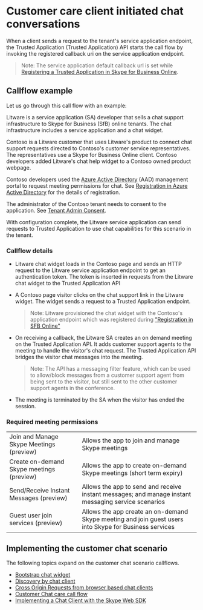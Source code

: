 # Customer care client initiated chat conversations

 
When a client sends a request to the tenant's service application endpoint, the Trusted Application (Trusted Application) API starts the call flow by invoking the registered callback uri on the service application endpoint. 

>Note: The service application default callback url is set while [Registering a Trusted Application in Skype for Business Online](./SfBRegistration.md).
 
## Callflow example

Let us go through this call flow with an example:
 
Litware is a service application (SA) developer that sells a chat support infrastructure to Skype for Business (SfB) online tenants. The chat infrastructure includes a service application and a chat widget. 

Contoso is a Litware customer that uses Litware's product to connect chat support requests directed to Contoso's customer service representatives. The representatives use a Skype for Business Online client. Contoso developers added Litware's chat help widget to a Contoso owned product webpage. 

Contoso developers used the [Azure Active Directory](https://manage.windowsazure.com) (AAD) management portal to request meeting permissions for chat. See [Registration in Azure Active Directory](RegistrationInAzureActiveDirectory.md) for the details of registration.

The administrator of the Contoso tenant needs to consent to the application. See  [Tenant Admin Consent](./TenantAdminConsent.md).
 
With configuration complete, the Litware service application can send requests to  Trusted Application to use chat capabilities for this scenario in the tenant.


### Callflow details

- Litware chat widget loads in the Contoso page and sends an HTTP request to the Litware service application endpoint to get an authentication token. The token is inserted in requests from the Litware chat widget to the Trusted Application API
- A Contoso page visitor clicks on the chat support link in the Litware widget. The widget sends a request to a Trusted Application endpoint. 
   >Note: Litware provisioned the chat widget with the Contoso's application endpoint which was registered during ["Registration in SFB Online"](./SfBRegistration.md)
- On receiving a callback, the Litware SA creates an on demand meeting on the Trusted Application API. It adds customer support agents to the meeting to handle the visitor's chat request. The Trusted Application API bridges the visitor chat messages into the meeting.

   >Note: The API has a messaging filter feature, which can be used to allow/block messages from a customer support agent from being sent to the visitor, but still sent to the other customer support agents in the conference.
- The meeting is terminated by the SA when the visitor has ended the session.


 
 
### Required meeting permissions  
|||
| ------------- |---|
|Join and Manage Skype Meetings (preview) | Allows the app to join and manage Skype meetings|
|Create on-demand Skype meetings (preview) | Allows the app to create on-demand Skype meetings (short term expiry)
|Send/Receive Instant Messages (preview)|Allows the app to send and receive instant messages; and manage instant messaging service scenarios
|Guest user join services (preview)|Allows the app create an on-demand Skype meeting and join guest users into Skype for Business services
 
## Implementing the customer chat scenario

The following topics expand on the customer chat scenario callflows.

- [Bootstrap chat widget](BootstrapChatWidget.md)
- [Discovery by chat client](DiscoveryChatClient.md)
- [Cross Origin Requests from browser based chat clients](CORChatClient.md)
- [Customer Chat care call flow](ChatCallflowDetail.md)
- [Implementing a Chat Client with the Skype Web SDK](ImplementingChatClientWithSkypeWebSDK.md)
 
